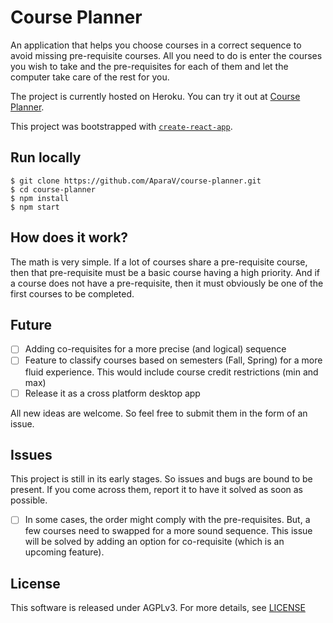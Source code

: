 # Course Planner

An application that helps you choose courses in a correct sequence to avoid missing pre-requisite courses. All you need to do is enter the courses you wish to take and the pre-requisites for each of them and let the computer take care of the rest for you.

The project is currently hosted on Heroku. You can try it out at [Course Planner](http://plancourses.herokuapp.com/).

This project was bootstrapped with [`create-react-app`](https://github.com/facebookincubator/create-react-app).

## Run locally

```
$ git clone https://github.com/AparaV/course-planner.git
$ cd course-planner
$ npm install
$ npm start
```

## How does it work?

The math is very simple. If a lot of courses share a pre-requisite course, then that pre-requisite must be a basic course having a high priority. And if a course does not have a pre-requisite, then it must obviously be one of the first courses to be completed.

## Future

- [ ] Adding co-requisites for a more precise (and logical) sequence
- [ ] Feature to classify courses based on semesters (Fall, Spring) for a more fluid experience. This would include course credit restrictions (min and max)
- [ ] Release it as a cross platform desktop app

All new ideas are welcome. So feel free to submit them in the form of an issue.

## Issues

This project is still in its early stages. So issues and bugs are bound to be present. If you come across them, report it  to have it solved as soon as possible.

- [ ] In some cases, the order might comply with the pre-requisites. But, a few courses need to swapped for a more sound sequence. This issue will be solved by adding an option for co-requisite (which is an upcoming feature).

## License

This software is released under AGPLv3. For more details, see [LICENSE](LICENSE)
